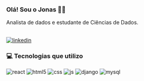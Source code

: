 ### Olá! Sou o Jonas 🤙🏻
Analista de dados e estudante de Ciências de Dados.

<br/>
<a target="_blank" href="https://www.linkedin.com/in/jnsprr/">
  <img align="center" alt="linkedin" src="https://img.shields.io/badge/LinkedIn-0077B5?style=for-the-badge&logo=linkedin&logoColor=white">
</a>

### 💻 Tecnologias que utilizo 
<div style="display: inline_block">
  <img align="center" alt="react" src="https://img.shields.io/badge/python-3670A0?style=for-the-badge&logo=python&logoColor=ffdd54" />
  <img align="center" alt="html5" src="https://img.shields.io/badge/HTML5-E34F26?style=for-the-badge&logo=html5&logoColor=white" />
  <img align="center" alt="css" src="https://img.shields.io/badge/CSS3-1572B6?style=for-the-badge&logo=css3&logoColor=white" />
  <img align="center" alt="js" src="https://img.shields.io/badge/JavaScript-F7DF1E?style=for-the-badge&logo=javascript&logoColor=black" />
  <img align="center" alt="django" src="https://img.shields.io/badge/Django-092E20?style=for-the-badge&logo=django&logoColor=white" />
  <img align="center" alt="mysql" src="https://img.shields.io/badge/MySQL-005C84?style=for-the-badge&logo=mysql&logoColor=white" />
  </div>
  



  
  
  
  
